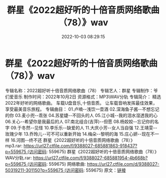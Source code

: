 ﻿---
title: 群星《2022超好听的十倍音质网络歌曲（78）》wav
date: 2022-10-03 08:29:15
categories: WAV车载音乐、镜像
tags: 华语中文
---
# 群星《2022超好听的十倍音质网络歌曲（78）》wav

专辑名称：2022超好听十倍音质网络歌曲（78）
专辑艺人：群星
专辑制作：爷们爱音乐
制作时间：2022年10月2日
资源格式：MP3\WAV分轨
专辑简介：
精选2022年好听的网络歌曲。
车载U盘音乐,十倍音质。
让车载音响发挥最佳效果，享受最美音乐旅程。
专辑曲目：
01.卢喃--浅饮一壶酒
02.深海鱼子酱--不想忘记的你
03.麦小兜--乖张
04.苏星婕--不回头的人
05.江小城--我的泪水湿透我的心
06.关心--希望你是我最后的人
07.南北组合(吉萍)--但愿
08.杨姣姣--忘记你的名字
09.于冬然--见怪
10.李乐乐--缺爱的人
11.大庆小芳--女人当自强
12.王靖雯--玫瑰少年
13.乔玲儿--可不可以重新开始
14.梅朵--黎明的海
15.庄心妍--现在不一样
16.河图--终不还
群星《2022超好听的十倍音质网络歌曲（78）》mp3.rar: https://url27.ctfile.com/f/9388027-685881863-918437?p=559675 (访问密码:
559675)
群星《2022超好听的十倍音质网络歌曲（78）》WAV分轨.rar: https://url27.ctfile.com/f/9388027-685881954-4b668b?p=559675 (访问密码:
559675)
网络歌曲: https://url27.ctfile.com/d/9388027-50319211-301150?p=559675 (访问密码:
559675)
原文：[链接](https://blog.sina.com.cn/s/blog_1647c7e7601030zqe.html)
